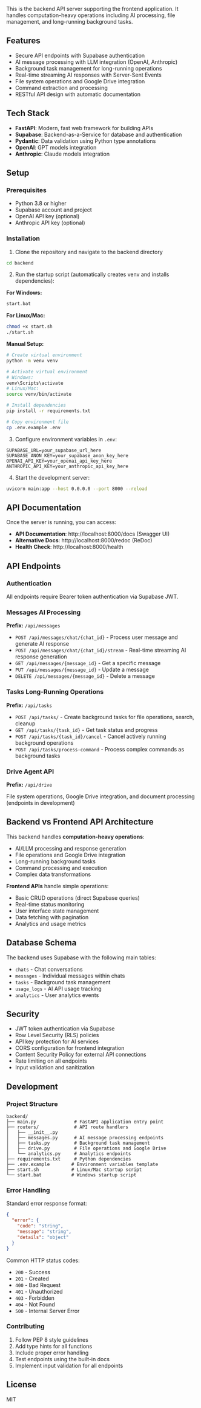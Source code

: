 This is the backend API server supporting the frontend application. It handles computation-heavy operations including AI processing, file management, and long-running background tasks.

## Features
- Secure API endpoints with Supabase authentication
- AI message processing with LLM integration (OpenAI, Anthropic)
- Background task management for long-running operations
- Real-time streaming AI responses with Server-Sent Events
- File system operations and Google Drive integration
- Command extraction and processing
- RESTful API design with automatic documentation

## Tech Stack
- **FastAPI**: Modern, fast web framework for building APIs
- **Supabase**: Backend-as-a-Service for database and authentication
- **Pydantic**: Data validation using Python type annotations
- **OpenAI**: GPT models integration
- **Anthropic**: Claude models integration

## Setup

### Prerequisites
- Python 3.8 or higher
- Supabase account and project
- OpenAI API key (optional)
- Anthropic API key (optional)

### Installation

1. Clone the repository and navigate to the backend directory
```bash
cd backend
```

2. Run the startup script (automatically creates venv and installs dependencies):

**For Windows:**
```bash
start.bat
```

**For Linux/Mac:**
```bash
chmod +x start.sh
./start.sh
```

**Manual Setup:**
```bash
# Create virtual environment
python -m venv venv

# Activate virtual environment
# Windows:
venv\Scripts\activate
# Linux/Mac:
source venv/bin/activate

# Install dependencies
pip install -r requirements.txt

# Copy environment file
cp .env.example .env
```

3. Configure environment variables in `.env`:
```env
SUPABASE_URL=your_supabase_url_here
SUPABASE_ANON_KEY=your_supabase_anon_key_here
OPENAI_API_KEY=your_openai_api_key_here
ANTHROPIC_API_KEY=your_anthropic_api_key_here
```

4. Start the development server:
```bash
uvicorn main:app --host 0.0.0.0 --port 8000 --reload
```

## API Documentation

Once the server is running, you can access:
- **API Documentation**: http://localhost:8000/docs (Swagger UI)
- **Alternative Docs**: http://localhost:8000/redoc (ReDoc)
- **Health Check**: http://localhost:8000/health

## API Endpoints

### Authentication
All endpoints require Bearer token authentication via Supabase JWT.

### Messages AI Processing
**Prefix:** `/api/messages`

- `POST /api/messages/chat/{chat_id}` - Process user message and generate AI response
- `POST /api/messages/chat/{chat_id}/stream` - Real-time streaming AI response generation
- `GET /api/messages/{message_id}` - Get a specific message
- `PUT /api/messages/{message_id}` - Update a message
- `DELETE /api/messages/{message_id}` - Delete a message

### Tasks Long-Running Operations
**Prefix:** `/api/tasks`

- `POST /api/tasks/` - Create background tasks for file operations, search, cleanup
- `GET /api/tasks/{task_id}` - Get task status and progress
- `POST /api/tasks/{task_id}/cancel` - Cancel actively running background operations
- `POST /api/tasks/process-command` - Process complex commands as background tasks

### Drive Agent API
**Prefix:** `/api/drive`

File system operations, Google Drive integration, and document processing (endpoints in development)

## Backend vs Frontend API Architecture

This backend handles **computation-heavy operations**:
- AI/LLM processing and response generation
- File operations and Google Drive integration
- Long-running background tasks
- Command processing and execution
- Complex data transformations

**Frontend APIs** handle simple operations:
- Basic CRUD operations (direct Supabase queries)
- Real-time status monitoring
- User interface state management
- Data fetching with pagination
- Analytics and usage metrics

## Database Schema

The backend uses Supabase with the following main tables:
- `chats` - Chat conversations
- `messages` - Individual messages within chats
- `tasks` - Background task management
- `usage_logs` - AI API usage tracking
- `analytics` - User analytics events

## Security
- JWT token authentication via Supabase
- Row Level Security (RLS) policies
- API key protection for AI services
- CORS configuration for frontend integration
- Content Security Policy for external API connections
- Rate limiting on all endpoints
- Input validation and sanitization

## Development

### Project Structure
```
backend/
├── main.py              # FastAPI application entry point
├── routers/             # API route handlers
│   ├── __init__.py
│   ├── messages.py      # AI message processing endpoints
│   ├── tasks.py         # Background task management
│   ├── drive.py         # File operations and Google Drive
│   └── analytics.py     # Analytics endpoints
├── requirements.txt     # Python dependencies
├── .env.example        # Environment variables template
├── start.sh            # Linux/Mac startup script
└── start.bat           # Windows startup script
```

### Error Handling
Standard error response format:
```json
{
  "error": {
    "code": "string",
    "message": "string",
    "details": "object"
  }
}
```

Common HTTP status codes:
- `200` - Success
- `201` - Created
- `400` - Bad Request
- `401` - Unauthorized
- `403` - Forbidden
- `404` - Not Found
- `500` - Internal Server Error

### Contributing
1. Follow PEP 8 style guidelines
2. Add type hints for all functions
3. Include proper error handling
4. Test endpoints using the built-in docs
5. Implement input validation for all endpoints

## License
MIT